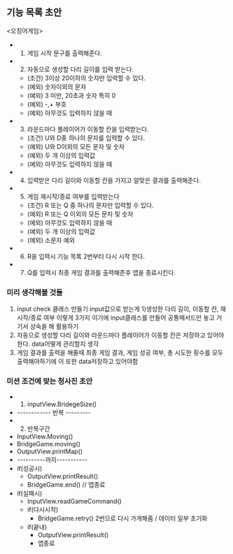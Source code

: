 ## 기능 목록 초안

<오징어게임>

- 1. 게임 시작 문구를 출력해준다.
- 2. 자동으로 생성할 다리 길이를 입력 받는다.
  - (조건) 3이상 20이하의 숫자만 입력할 수 있다.
  - (예외) 숫자이외의 문자
  - (예외) 3 미만, 20초과 숫자 특히 0
  - (예외) -,+ 부호
  - (예외) 아무것도 입력하지 않을 때
- 3. 라운드마다 플레이어가 이동할 칸을 입력받는다.
  - (조건) U와 D중 하나의 문자를 입력할 수 있다.
  - (예외) U와 D이외의 모든 문자 및 숫자
  - (예외) 두 개 이상의 입력값
  - (예외) 아무것도 입력하지 않을 때
- 4. 입력받은 다리 길이와 이동할 칸을 가지고 알맞은 결과를 출력해준다.
- 5. 게임 재시작/종료 여부를 입력받는다
  - (조건) R 또는 Q 중 하나의 문자만 입력할 수 있다.
  - (예외) R 또는 Q 이외의 모든 문자 및 숫자
  - (예외) 아무것도 입력하지 않을 때
  - (예외) 두 개 이상의 입력값
  - (예외) 소문자 예외
- 6. R을 입력시 기능 목록 2번부터 다시 시작 한다.
- 7. Q를 입력시 최종 게임 결과를 출력해준후 앱을 종료시킨다.

### 미리 생각해볼 것들

1. input check 클래스 만들기 input값으로 받는게 1)생성한 다리 길이, 이동할 칸, 재시작/종료 여부 이렇게 3가지 이기에 input클래스를 만들어 공통메서드만 놓고 거기서 상속을 해 활용하기
2. 자동으로 생성할 다리 길이와 라운드마다 플레이어가 이동할 칸은 저장하고 있어야 한다. data어떻게 관리할지 생각
3. 게임 결과를 출력을 해줄때 최종 게임 결과, 게임 성공 여부, 총 시도한 횟수를 모두 출력해야하기에 이 또한 data저장하고 있어야함

### 미션 조건에 맞는 청사진 초안

- 1.  inputView.BridegeSize()
- ------------ 반복 ---------
- 2.  반복구간
- InputView.Moving()
- BridgeGame.moving()
- OutputView.printMap()
- ----------까지-----------
- if(성공시)
  - OutputView.printResult()
  - BridgeGame.end() // 앱종료
- if(실패시)
  - InputView.readGameCommand()
  - if(다시시작)
    - BridgeGame.retry() 2번으로 다시 가게해줌 / 데이터 일부 초기화
  - if(끝내)
    - OutputView.printResult()
    - 앱종료
